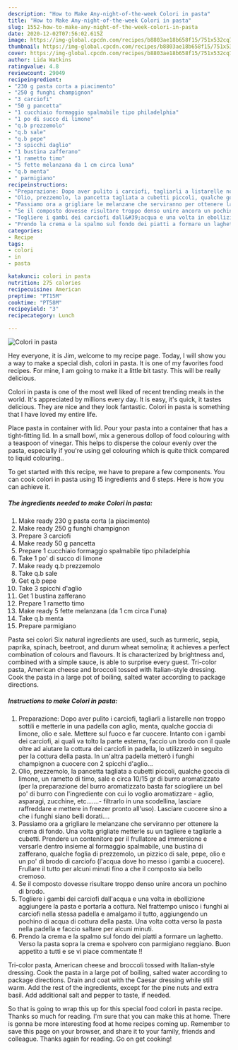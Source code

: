 ```yaml
---
description: "How to Make Any-night-of-the-week Colori in pasta"
title: "How to Make Any-night-of-the-week Colori in pasta"
slug: 1552-how-to-make-any-night-of-the-week-colori-in-pasta
date: 2020-12-02T07:56:02.615Z
image: https://img-global.cpcdn.com/recipes/b8803ae18b658f15/751x532cq70/colori-in-pasta-recipe-main-photo.jpg
thumbnail: https://img-global.cpcdn.com/recipes/b8803ae18b658f15/751x532cq70/colori-in-pasta-recipe-main-photo.jpg
cover: https://img-global.cpcdn.com/recipes/b8803ae18b658f15/751x532cq70/colori-in-pasta-recipe-main-photo.jpg
author: Lida Watkins
ratingvalue: 4.8
reviewcount: 29049
recipeingredient:
- "230 g pasta corta a piacimento"
- "250 g funghi champignon"
- "3 carciofi"
- "50 g pancetta"
- "1 cucchiaio formaggio spalmabile tipo philadelphia"
- "1 po di succo di limone"
- "q.b prezzemolo"
- "q.b sale"
- "q.b pepe"
- "3 spicchi daglio"
- "1 bustina zafferano"
- "1 rametto timo"
- "5 fette melanzana da 1 cm circa luna"
- "q.b menta"
- " parmigiano"
recipeinstructions:
- "Preparazione: Dopo aver pulito i carciofi, tagliarli a listarelle non troppo sottili e metterle in una padella con aglio, menta, qualche goccia di limone, olio e sale. Mettere sul fuoco e far cuocere. Intanto con i gambi dei carciofi, ai quali va tolto la parte esterna, faccio un brodo con il quale oltre ad aiutare la cottura dei carciofi in padella, lo utilizzerò in seguito per la cottura della pasta. In un&#39;altra padella metterò i funghi champignon a cuocere con 2 spicchi d&#39;aglio..."
- "Olio, prezzemolo, la pancetta tagliata a cubetti piccoli, qualche goccia di limone, un rametto di timo, sale e circa 10/15 gr di burro aromatizzato (per la preparazione del burro aromatizzato basta far sciogliere un bel po&#39; di burro con l&#39;ingrediente con cui lo voglio aromatizzare - aglio, asparagi, zucchine, etc.......- filtrarlo in una scodellina, lasciare raffreddare e mettere in freezer pronto all&#39;uso). Lasciare cuocere sino a che i funghi siano belli dorati...."
- "Passiamo ora a grigliare le melanzane che serviranno per ottenere la crema di fondo. Una volta grigliate metterle su un tagliere e tagliarle a cubetti. Prendere un contenitore per il frullatore ad immersione e versarle dentro insieme al formaggio spalmabile, una bustina di zafferano, qualche foglia di prezzemolo, un pizzico di sale, pepe, olio e un po&#39; di brodo di carciofo (l&#39;acqua dove ho messo i gambi a cuocere). Frullare il tutto per alcuni minuti fino a che il composto sia bello cremoso."
- "Se il composto dovesse risultare troppo denso unire ancora un pochino di brodo."
- "Togliere i gambi dei carciofi dall&#39;acqua e una volta in ebollizione aggiungere la pasta e portarla a cottura. Nel frattempo unisco i funghi ai carciofi nella stessa padella e amalgamo il tutto, aggiungendo un pochino di acqua di cottura della pasta. Una volta cotta verso la pasta nella padella e faccio saltare per alcuni minuti."
- "Prendo la crema e la spalmo sul fondo dei piatti a formare un laghetto. Verso la pasta sopra la crema e spolvero con parmigiano reggiano. Buon appetito a tutti e se vi piace commentate !!"
categories:
- Recipe
tags:
- colori
- in
- pasta

katakunci: colori in pasta 
nutrition: 275 calories
recipecuisine: American
preptime: "PT15M"
cooktime: "PT58M"
recipeyield: "3"
recipecategory: Lunch

---
```



![Colori in pasta](https://img-global.cpcdn.com/recipes/b8803ae18b658f15/751x532cq70/colori-in-pasta-recipe-main-photo.jpg)

Hey everyone, it is Jim, welcome to my recipe page. Today, I will show you a way to make a special dish, colori in pasta. It is one of my favorites food recipes. For mine, I am going to make it a little bit tasty. This will be really delicious.

Colori in pasta is one of the most well liked of recent trending meals in the world. It's appreciated by millions every day. It is easy, it's quick, it tastes delicious. They are nice and they look fantastic. Colori in pasta is something that I have loved my entire life.

Place pasta in container with lid. Pour your pasta into a container that has a tight-fitting lid. In a small bowl, mix a generous dollop of food colouring with a teaspoon of vinegar. This helps to disperse the colour evenly over the pasta, especially if you&#39;re using gel colouring which is quite thick compared to liquid colouring..


To get started with this recipe, we have to prepare a few components. You can cook colori in pasta using 15 ingredients and 6 steps. Here is how you can achieve it.

<!--inarticleads1-->

##### The ingredients needed to make Colori in pasta:

1. Make ready 230 g pasta corta (a piacimento)
1. Make ready 250 g funghi champignon
1. Prepare 3 carciofi
1. Make ready 50 g pancetta
1. Prepare 1 cucchiaio formaggio spalmabile tipo philadelphia
1. Take 1 po&#39; di succo di limone
1. Make ready q.b prezzemolo
1. Take q.b sale
1. Get q.b pepe
1. Take 3 spicchi d&#39;aglio
1. Get 1 bustina zafferano
1. Prepare 1 rametto timo
1. Make ready 5 fette melanzana (da 1 cm circa l&#39;una)
1. Take q.b menta
1. Prepare  parmigiano


Pasta sei colori Six natural ingredients are used, such as turmeric, sepia, paprika, spinach, beetroot, and durum wheat semolina; it achieves a perfect combination of colours and flavours. It is characterized by brightness and, combined with a simple sauce, is able to surprise every guest. Tri-color pasta, American cheese and broccoli tossed with Italian-style dressing. Cook the pasta in a large pot of boiling, salted water according to package directions. 

<!--inarticleads2-->

##### Instructions to make Colori in pasta:

1. Preparazione: Dopo aver pulito i carciofi, tagliarli a listarelle non troppo sottili e metterle in una padella con aglio, menta, qualche goccia di limone, olio e sale. Mettere sul fuoco e far cuocere. Intanto con i gambi dei carciofi, ai quali va tolto la parte esterna, faccio un brodo con il quale oltre ad aiutare la cottura dei carciofi in padella, lo utilizzerò in seguito per la cottura della pasta. In un&#39;altra padella metterò i funghi champignon a cuocere con 2 spicchi d&#39;aglio...
1. Olio, prezzemolo, la pancetta tagliata a cubetti piccoli, qualche goccia di limone, un rametto di timo, sale e circa 10/15 gr di burro aromatizzato (per la preparazione del burro aromatizzato basta far sciogliere un bel po&#39; di burro con l&#39;ingrediente con cui lo voglio aromatizzare - aglio, asparagi, zucchine, etc.......- filtrarlo in una scodellina, lasciare raffreddare e mettere in freezer pronto all&#39;uso). Lasciare cuocere sino a che i funghi siano belli dorati....
1. Passiamo ora a grigliare le melanzane che serviranno per ottenere la crema di fondo. Una volta grigliate metterle su un tagliere e tagliarle a cubetti. Prendere un contenitore per il frullatore ad immersione e versarle dentro insieme al formaggio spalmabile, una bustina di zafferano, qualche foglia di prezzemolo, un pizzico di sale, pepe, olio e un po&#39; di brodo di carciofo (l&#39;acqua dove ho messo i gambi a cuocere). Frullare il tutto per alcuni minuti fino a che il composto sia bello cremoso.
1. Se il composto dovesse risultare troppo denso unire ancora un pochino di brodo.
1. Togliere i gambi dei carciofi dall&#39;acqua e una volta in ebollizione aggiungere la pasta e portarla a cottura. Nel frattempo unisco i funghi ai carciofi nella stessa padella e amalgamo il tutto, aggiungendo un pochino di acqua di cottura della pasta. Una volta cotta verso la pasta nella padella e faccio saltare per alcuni minuti.
1. Prendo la crema e la spalmo sul fondo dei piatti a formare un laghetto. Verso la pasta sopra la crema e spolvero con parmigiano reggiano. Buon appetito a tutti e se vi piace commentate !!


Tri-color pasta, American cheese and broccoli tossed with Italian-style dressing. Cook the pasta in a large pot of boiling, salted water according to package directions. Drain and coat with the Caesar dressing while still warm. Add the rest of the ingredients, except for the pine nuts and extra basil. Add additional salt and pepper to taste, if needed. 

So that is going to wrap this up for this special food colori in pasta recipe. Thanks so much for reading. I'm sure that you can make this at home. There is gonna be more interesting food at home recipes coming up. Remember to save this page on your browser, and share it to your family, friends and colleague. Thanks again for reading. Go on get cooking!
